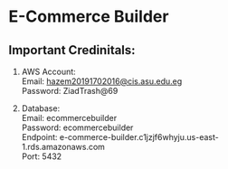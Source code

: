 # E-Commerce Builder

## Important Credinitals:

1. AWS Account: <br/>
Email: hazem20191702016@cis.asu.edu.eg <br/>
Password: ZiadTrash@69 <br/>

2. Database: <br/>
Email: ecommercebuilder <br/>
Password: ecommercebuilder <br/>
Endpoint: e-commerce-builder.c1jzjf6whyju.us-east-1.rds.amazonaws.com <br/>
Port: 5432 <br/>
